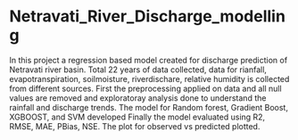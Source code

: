 # Netravati_River_Discharge_modelling
In this project a regression based model created for discharge prediction of Netravati river basin. 
Total 22 years of data collected, data for rianfall, evapotranspiration, soilmoisture, riverdischare, relative humidity is collected from different sources. 
First the preprocessing applied on data and all null values are removed and exploratoray analysis done to understand the rainfall and discharge trends. 
The model for Random forest, Gradient Boost, XGBOOST, and SVM developed 
Finally the model evaluated using R2, RMSE, MAE, PBias, NSE. 
The plot for observed vs predicted plotted. 

